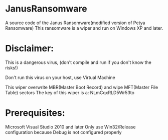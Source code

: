 # JanusRansomware

A source code of the Janus Ransomware(modified version of Petya Ransomware)
This ransomware is a wiper and run on Windows XP and later.

# Disclaimer:
This is a dangerous virus, (don't compile and run if you don't know the risks!)

Don't run this virus on your host, use Virtual Machine

This wiper overwrite MBR(Master Boot Record) and wipe MFT(Master File Table) sectors
The key of this wiper is a: NLmCqxRLD5Wr53to

# Prerequisites:
Microsoft Visual Studio 2010 and later Only use Win32/Release configuration because Debug is not configured properly
